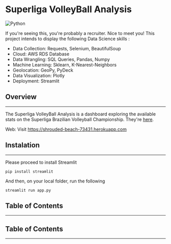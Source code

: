 # Superliga VolleyBall Analysis

![Python](https://img.shields.io/badge/python-v3.7+-blue.svg)

If you're seeing this, you're probably a recruiter. Nice to meet you!
This project intends to display the following Data Science skills :

* Data Collection: Requests, Selenium, BeautifulSoup
* Cloud: AWS RDS Database
* Data Wrangling: SQL Queries, Pandas, Numpy
* Machine Learning: Sklearn, K-Nearest-Neighbors
* Geolocation: GeoPy, PyDeck
* Data Visualization: Plotly
* Deployment: Streamlit

## Overview
---

The Superliga VolleyBall Analysis is a dashboard exploring the available stats on the Superliga Brazilian Volleyball Championship. They're [here](https://superliga.cbv.com.br/tabela-de-jogos-feminino).

Web: Visit https://shrouded-beach-73431.herokuapp.com

## Instalation
---

Please proceed to install Streamlit

`pip install streamlit`

And then, on your local folder, run the following

`streamlit run app.py`

## Table of Contents
---
## Table of Contents
---
